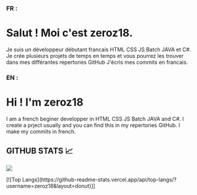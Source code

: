 ### FR :
# Salut ! Moi c'est zeroz18.
Je suis un développeur débutant francais  HTML CSS JS Batch JAVA et C#.
Je crée plusieurs projets de temps en temps et vous pourrez les trouver dans mes différantes repertories GitHub
J'écris mes commits en francais.

### EN :
# Hi ! I'm zeroz18
I am a french beginer developper in HTML CSS JS Batch JAVA and C#.
I create a prject usually and you can find this in my repertories GitHub.
I make my commits in french.

## GITHUB STATS 📈
<p>
<img src="https://github-readme-stats.vercel.app/api?username=zeroz18&show_icons=true&hide_border=true&theme=radical" />
</p>
[![Top Langs](https://github-readme-stats.vercel.app/api/top-langs/?username=zeroz18&layout=donut)]]
